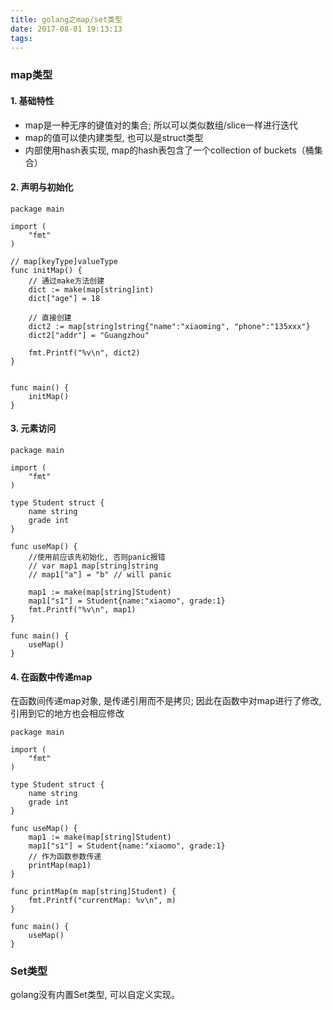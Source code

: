 ```yaml
---
title: golang之map/set类型
date: 2017-08-01 19:13:13
tags:
---
```


### map类型
#### 1. 基础特性
- map是一种无序的键值对的集合; 所以可以类似数组/slice一样进行迭代
- map的值可以使内建类型, 也可以是struct类型
- 内部使用hash表实现, map的hash表包含了一个collection of buckets（桶集合）

<!--more-->

#### 2. 声明与初始化
```golang
package main

import (
    "fmt"
)

// map[keyType]valueType
func initMap() {
    // 通过make方法创建
    dict := make(map[string]int)
    dict["age"] = 18

    // 直接创建
    dict2 := map[string]string{"name":"xiaoming", "phone":"135xxx"}
    dict2["addr"] = "Guangzhou"

    fmt.Printf("%v\n", dict2)
}


func main() {
    initMap()
}
```

#### 3. 元素访问
```golang
package main

import (
    "fmt"
)

type Student struct {
    name string
    grade int
}

func useMap() {
    //使用前应该先初始化, 否则panic报错
    // var map1 map[string]string
    // map1["a"] = "b" // will panic

    map1 := make(map[string]Student)
    map1["s1"] = Student{name:"xiaomo", grade:1}
    fmt.Printf("%v\n", map1)
}

func main() {
    useMap()
}

```

#### 4. 在函数中传递map

在函数间传递map对象, 是传递引用而不是拷贝; 因此在函数中对map进行了修改, 引用到它的地方也会相应修改
```golang
package main

import (
    "fmt"
)

type Student struct {
    name string
    grade int
}

func useMap() {
    map1 := make(map[string]Student)
    map1["s1"] = Student{name:"xiaomo", grade:1}
    // 作为函数参数传递
    printMap(map1)
}

func printMap(m map[string]Student) {
    fmt.Printf("currentMap: %v\n", m)
}

func main() {
    useMap()
}

```

### Set类型

golang没有内置Set类型, 可以自定义实现。

